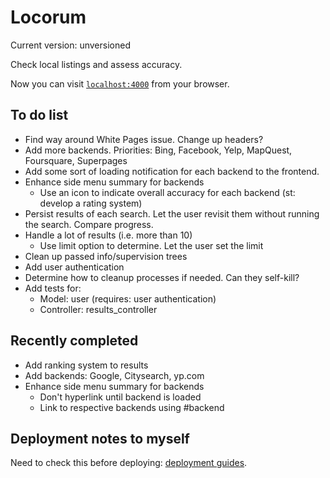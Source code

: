# Locorum

Current version: unversioned

Check local listings and assess accuracy.

Now you can visit [`localhost:4000`](http://localhost:4000) from your browser.

## To do list

- Find way around White Pages issue. Change up headers?
- Add more backends. Priorities: Bing, Facebook, Yelp, MapQuest, Foursquare, Superpages
- Add some sort of loading notification for each backend to the frontend.
- Enhance side menu summary for backends
  - Use an icon to indicate overall accuracy for each backend (st: develop a rating system)
- Persist results of each search. Let the user revisit them without running the search. Compare progress.
- Handle a lot of results (i.e. more than 10)
  - Use limit option to determine. Let the user set the limit
- Clean up passed info/supervision trees
- Add user authentication
- Determine how to cleanup processes if needed. Can they self-kill?
- Add tests for:
  - Model: user (requires: user authentication)
  - Controller: results_controller 

## Recently completed
- Add ranking system to results
- Add backends: Google, Citysearch, yp.com
- Enhance side menu summary for backends
  - Don't hyperlink until backend is loaded
  - Link to respective backends using #backend

## Deployment notes to myself

Need to check this before deploying: [deployment guides](http://www.phoenixframework.org/docs/deployment).
